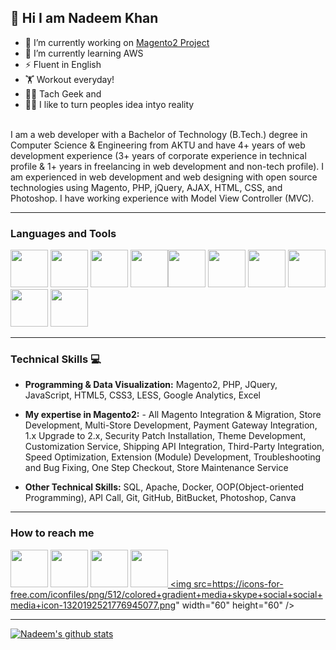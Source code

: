 <h2>👋 Hi I am Nadeem Khan</h2>

- 🔭 I’m currently working on [Magento2 Project](https://github.com/inadeemkhan/magento2-invoice-attachment)
- 🌱 I’m currently learning AWS
- ⚡ Fluent in English
- 🏋️ Workout everyday!
- 👨‍💻 Tach Geek and
- 🕵️‍♂️ I like to turn peoples idea intyo reality
<br><br>

I am a web developer with a Bachelor of Technology (B.Tech.) degree in Computer Science & Engineering from AKTU and have 4+ years of web development experience (3+ years of corporate experience in technical profile & 1+ years in freelancing in web development and non-tech profile).
I am experienced in web development and web designing with open source technologies using Magento, PHP, jQuery, AJAX, HTML, CSS, and Photoshop. I have working experience with Model View Controller (MVC).

<!-- [<img align="left" alt="LinkedIn" width="80" src="https://github.com/melanieshi0120/melanieshi0120/blob/master/linkedin.ico" />]( http://www.linkedin.com/in/inadeemkhan)
[<img align="left" alt="Medium" width="80" src="https://encrypted-tbn0.gstatic.com/images?q=tbn:ANd9GcRVU9UVlyTtLJwKZLzg8oTijM2qqqbvILD7mfSrESgesypA3PXhqxqefWre78y8JjvyCA&usqp=CAU" />](https://melaniesoek0120.medium.com)
[<img align="left" alt="1000hires" width="80" src="https://encrypted-tbn0.gstatic.com/images?q=tbn:ANd9GcSjPMXQQVE3e52WCYLP6w7rQ80oB_YmD3EcbVm4C0l-UBw9jiamFtYzr8Qy34SdJm843w&usqp=CAU" />](https://1000hires.com/candidates/466)
[<img align="left" alt="1000hires" width="80" src="https://encrypted-tbn0.gstatic.com/images?q=tbn:ANd9GcQpSLMXfJAfRxiBcN3Dm_yoSFwmOzabGHwqo7LwEheZUAdkSoO7lNsItEjpDo85TnMYrzc&usqp=CAU" />](https://1000hires.com/candidates/466)
<br /> -->

<hr>

### Languages and Tools 


<img src="https://img.pngio.com/circle-ecommerce-magento-programming-round-icon-icon-magento-png-512_512.png" width="60" height="60" />  <img src="https://pbs.twimg.com/profile_images/554530862453104641/xq5KwTA1.png" width="60" height="60" />  <img src="https://www.pngkey.com/png/full/550-5509803_js-logo-javascript-logo-circle-png.png" width="60" height="60" />  <img src="https://www.freepnglogos.com/uploads/logo-mysql-png/logo-mysql-mysql-logo-png-images-are-download-crazypng-21.png" width="60" height="60" /><img src="https://cdn.pixabay.com/photo/2017/08/05/11/16/logo-2582748_960_720.png" width="60" height="60" />  <img src="https://cdn.pixabay.com/photo/2017/08/05/11/16/logo-2582747_1280.png" width="60" height="60" />  <img src="https://cdn3.iconfinder.com/data/icons/popular-services-brands/512/github-512.png" width="60" height="60" />  <img src="https://static-00.iconduck.com/assets.00/bitbucket-icon-512x512-exmgeb8n.png" width="60" height="60" />
<img src="https://i.pinimg.com/originals/31/02/38/31023806400284920008d8ebd24a2218.png" width="60" height="60" />  <img src="https://techcrunch.com/wp-content/uploads/2013/08/canva-circle-logo.png?w=730&crop=1" width="60" height="60" />

<hr>

### Technical Skills 💻
- <b>Programming & Data Visualization:</b> Magento2, PHP, JQuery, JavaScript, HTML5, CSS3, LESS,  Google Analytics, Excel

- <b>My expertise in Magento2:</b> - All Magento Integration & Migration, Store Development, Multi-Store Development, Payment Gateway Integration, 1.x Upgrade to 2.x, Security Patch Installation, Theme Development, Customization Service, Shipping API Integration, Third-Party Integration, Speed Optimization, Extension (Module) Development, Troubleshooting and Bug Fixing, One Step Checkout, Store Maintenance Service

- <b>Other Technical Skills:</b> SQL, Apache, Docker, OOP(Object-oriented Programming), API Call, Git, GitHub, BitBucket, Photoshop, Canva

<hr>

### How to reach me 

<a href="https://www.linkedin.com/in/nadeem-khan-b1ba18214/"><img src="https://cdn.iconscout.com/icon/free/png-512/linkedin-circle-1868976-1583140.png" width="60" height="60" /></a>  <a href="https://www.instagram.com/inadeem_kassar/"><img src="https://37degreescelsius.net/wp-content/uploads/2019/01/instagram-512.png" width="60" height="60" /></a>  <a href="+919717599422"><img src="https://cdn2.iconfinder.com/data/icons/social-messaging-ui-color-shapes-2-free/128/social-whatsapp-circle-512.png" width="60" height="60" /></a>  <a href="mail:khannadeem243@gmail.com"><img src="https://www.freepnglogos.com/uploads/logo-gmail-png/logo-gmail-png-for-gmail-email-client-mac-app-store-16.png" width="60" height="60" /> <a href="mail:khannadeem243@gmail.com"><img src=https://icons-for-free.com/iconfiles/png/512/colored+gradient+media+skype+social+social+media+icon-1320192521776945077.png" width="60" height="60" /></a>

<hr>

[![Nadeem's github stats](https://github-readme-stats.vercel.app/api?username=inadeemkhan&theme=default&show_icons=true)](https://github.com/inadeemkhan/github-readme-stats)  
<!-- [![Top Langs](https://github-readme-stats.vercel.app/api/top-langs/?username=inadeemkhan&layout=compact)](https://github.com/inadeemkhan/github-readme-stats) -->


<!---
inadeemkhan/inadeemkhan is a ✨ special ✨ repository because its `README.md` (this file) appears on your GitHub profile.
You can click the Preview link to take a look at your changes.
--->
